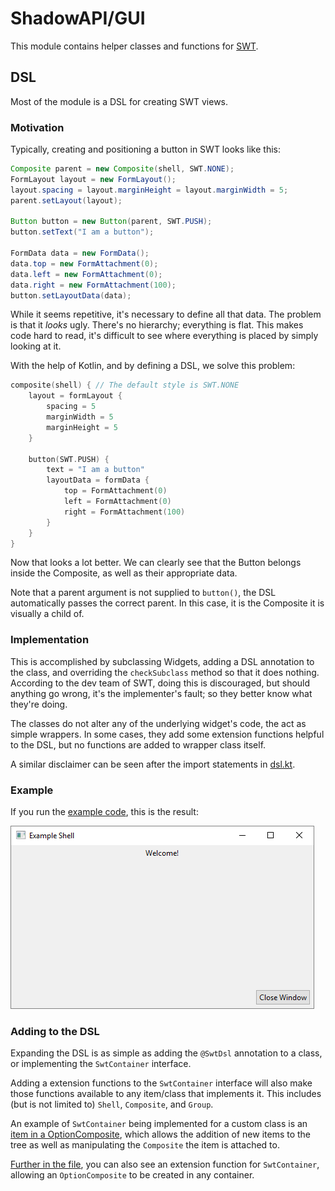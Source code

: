 # ShadowAPI/GUI
This module contains helper classes and functions for [SWT](https://www.eclipse.org/swt/).

## DSL
Most of the module is a DSL for creating SWT views.

### Motivation
Typically, creating and positioning a button in SWT looks like this:

```java
Composite parent = new Composite(shell, SWT.NONE);
FormLayout layout = new FormLayout();
layout.spacing = layout.marginHeight = layout.marginWidth = 5;
parent.setLayout(layout);

Button button = new Button(parent, SWT.PUSH);
button.setText("I am a button");

FormData data = new FormData();
data.top = new FormAttachment(0);
data.left = new FormAttachment(0);
data.right = new FormAttachment(100);
button.setLayoutData(data);
```

While it seems repetitive, it's necessary to define all that data. The problem is that it 
*looks* ugly. There's no hierarchy; everything is flat. This makes code hard to read, it's
difficult to see where everything is placed by simply looking at it.

With the help of Kotlin, and by defining a DSL, we solve this problem:

```kotlin
composite(shell) { // The default style is SWT.NONE
    layout = formLayout {
        spacing = 5
        marginWidth = 5
        marginHeight = 5
    }

    button(SWT.PUSH) {
        text = "I am a button"
        layoutData = formData {
            top = FormAttachment(0)
            left = FormAttachment(0)
            right = FormAttachment(100)
        }
    }
}
```
Now that looks a lot better. We can clearly see that the Button belongs inside the Composite,
as well as their appropriate data. 

Note that a parent argument is not supplied to `button()`, the DSL automatically passes the
correct parent. In this case, it is the Composite it is visually a child of.

### Implementation
This is accomplished by subclassing Widgets, adding a DSL annotation to the class, and overriding
the `checkSubclass` method so that it does nothing. According to the dev team of SWT, doing this
is discouraged, but should anything go wrong, it's the implementer's fault; so they better know
what they're doing.

The classes do not alter any of the underlying widget's code, the act as simple wrappers. In some
cases, they add some extension functions helpful to the DSL, but no functions are added to wrapper
class itself.

A similar disclaimer can be seen after the import statements in 
[dsl.kt](src/info/malignantshadow/api/gui/dsl.kt#L40-L50).

### Example
If you run the [example code](Example.kt), this is the result: 

![example window](ExampleWindow.png)

### Adding to the DSL
Expanding the DSL is as simple as adding the `@SwtDsl` annotation to a class, or implementing
the `SwtContainer` interface.

Adding a extension functions to the `SwtContainer` interface will also make those functions available
to any item/class that implements it. This includes (but is not limited to) `Shell`, `Composite`, and `Group`.

An example of `SwtContainer` being implemented for a custom class is an
[item in a OptionComposite](src/info/malignantshadow/api/gui/view/OptionComposite.kt#L80), which allows
the addition of new items to the tree as well as manipulating the `Composite` the item is attached
to.

[Further in the file](src/info/malignantshadow/api/gui/view/OptionComposite.kt#L92), you can also
see an extension function for `SwtContainer`, allowing an `OptionComposite` to be created in any container.